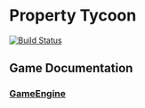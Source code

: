 # Property Tycoon 

[![Build Status](https://travis-ci.com/pete183/property-tycoon.svg?token=oRweRVsx9yT4nbqVpKAW&branch=master)](https://travis-ci.com/pete183/property-tycoon)

## Game Documentation

### [GameEngine](./GameEngine/GameEngine-Documentation.md) 